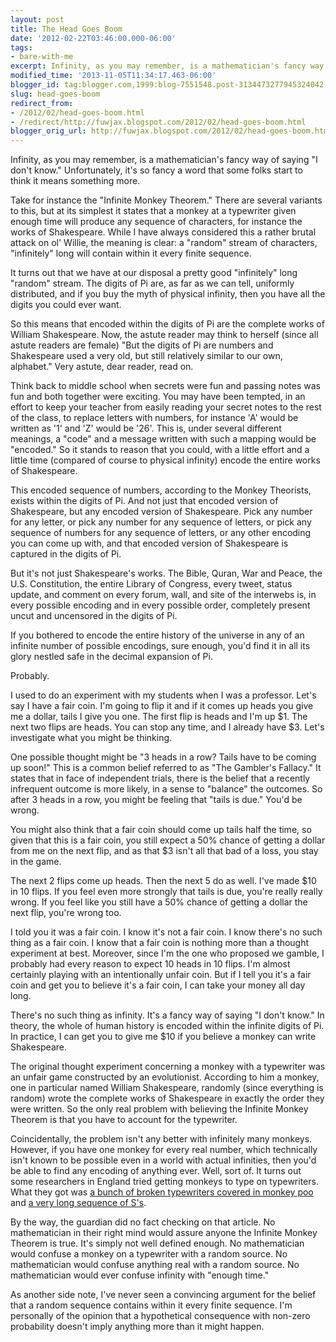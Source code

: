 ```yaml
---
layout: post
title: The Head Goes Boom
date: '2012-02-22T03:46:00.000-06:00'
tags: 
- bare-with-me
excerpt: Infinity, as you may remember, is a mathematician's fancy way of saying "I don't know."
modified_time: '2013-11-05T11:34:17.463-06:00'
blogger_id: tag:blogger.com,1999:blog-7551548.post-3134473277945324042
slug: head-goes-boom
redirect_from: 
- /2012/02/head-goes-boom.html
- /redirect/http://fuwjax.blogspot.com/2012/02/head-goes-boom.html
blogger_orig_url: http://fuwjax.blogspot.com/2012/02/head-goes-boom.html
---
```


Infinity, as you may remember, is a mathematician's fancy way of saying "I don't know." Unfortunately, it's so fancy a word that some folks start to think it means something more.

Take for instance the "Infinite Monkey Theorem." There are several variants to this, but at its simplest it states that a monkey at a typewriter given enough time will produce any sequence of characters, for instance the works of Shakespeare. While I have always considered this a rather brutal attack on ol' Willie, the meaning is clear: a "random" stream of characters, "infinitely" long will contain within it every finite sequence.

It turns out that we have at our disposal a pretty good "infinitely" long "random" stream. The digits of Pi are, as far as we can tell, uniformly distributed, and if you buy the myth of physical infinity, then you have all the digits you could ever want.

So this means that encoded within the digits of Pi are the complete works of William Shakespeare. Now, the astute reader may think to herself (since all astute readers are female) "But the digits of Pi are numbers and Shakespeare used a very old, but still relatively similar to our own, alphabet." Very astute, dear reader, read on.

Think back to middle school when secrets were fun and passing notes was fun and both together were exciting. You may have been tempted, in an effort to keep your teacher from easily reading your secret notes to the rest of the class, to replace letters with numbers, for instance 'A' would be written as '1' and 'Z' would be '26'. This is, under several different meanings, a "code" and a message written with such a mapping would be "encoded." So it stands to reason that you could, with a little effort and a little time (compared of course to physical infinity) encode the entire works of Shakespeare.

This encoded sequence of numbers, according to the Monkey Theorists, exists within the digits of Pi. And not just that encoded version of Shakespeare, but any encoded version of Shakespeare. Pick any number for any letter, or pick any number for any sequence of letters, or pick any sequence of numbers for any sequence of letters, or any other encoding you can come up with, and that encoded version of Shakespeare is captured in the digits of Pi.

But it's not just Shakespeare's works. The Bible, Quran, War and Peace, the U.S. Constitution, the entire Library of Congress, every tweet, status update, and comment on every forum, wall, and site of the interwebs is, in every possible encoding and in every possible order, completely present uncut and uncensored in the digits of Pi.

If you bothered to encode the entire history of the universe in any of an infinite number of possible encodings, sure enough, you'd find it in all its glory nestled safe in the decimal expansion of Pi.

Probably.

I used to do an experiment with my students when I was a professor. Let's say I have a fair coin. I'm going to flip it and if it comes up heads you give me a dollar, tails I give you one. The first flip is heads and I'm up $1. The next two flips are heads. You can stop any time, and I already have $3. Let's investigate what you might be thinking.

One possible thought might be "3 heads in a row? Tails have to be coming up soon!" This is a common belief referred to as "The Gambler's Fallacy." It states that in face of independent trials, there is the belief that a recently infrequent outcome is more likely, in a sense to "balance" the outcomes. So after 3 heads in a row, you might be feeling that "tails is due." You'd be wrong.

You might also think that a fair coin should come up tails half the time, so given that this is a fair coin, you still expect a 50% chance of getting a dollar from me on the next flip, and as that $3 isn't all that bad of a loss, you stay in the game.

The next 2 flips come up heads. Then the next 5 do as well. I've made $10 in 10 flips. If you feel even more strongly that tails is due, you're really really wrong. If you feel like you still have a 50% chance of getting a dollar the next flip, you're wrong too.

I told you it was a fair coin. I know it's not a fair coin. I know there's no such thing as a fair coin. I know that a fair coin is nothing more than a thought experiment at best. Moreover, since I'm the one who proposed we gamble, I probably had every reason to expect 10 heads in 10 flips. I'm almost certainly playing with an intentionally unfair coin. But if I tell you it's a fair coin and get you to believe it's a fair coin, I can take your money all day long.

There's no such thing as infinity. It's a fancy way of saying "I don't know." In theory, the whole of human history is encoded within the infinite digits of Pi. In practice, I can get you to give me $10 if you believe a monkey can write Shakespeare.

The original thought experiment concerning a monkey with a typewriter was an unfair game constructed by an evolutionist. According to him a monkey, one in particular named William Shakespeare, randomly (since everything is random) wrote the complete works of Shakespeare in exactly the order they were written. So the only real problem with believing the Infinite Monkey Theorem is that you have to account for the typewriter.

Coincidentally, the problem isn't any better with infinitely many monkeys. However, if you have one monkey for every real number, which technically isn't known to be possible even in a world with actual infinities, then you'd be able to find any encoding of anything ever. Well, sort of. It turns out some researchers in England tried getting monkeys to type on typewriters. What they got was [a bunch of broken typewriters covered in monkey poo](http://www.theguardian.com/uk/2003/may/09/science.arts) and [a very long sequence of S's](http://notesonshakespearesmonkeys.blogspot.com/2013/04/notes-towards-complete-works-of.html).

By the way, the guardian did no fact checking on that article. No mathematician in their right mind would assure anyone the Infinite Monkey Theorem is true. It's simply not well defined enough. No mathematician would confuse a monkey on a typewriter with a random source. No mathematician would confuse anything real with a random source. No mathematician would ever confuse infinity with "enough time."

As another side note, I've never seen a convincing argument for the belief that a random sequence contains within it every finite sequence. I'm personally of the opinion that a hypothetical consequence with non-zero probability doesn't imply anything more than it might happen.